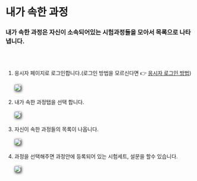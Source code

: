 # 내가 속한 과정

### 내가 속한 과정은 자신이 소속되어있는 시험과정들을 모아서 목록으로 나타냅니다.

<br>
<br>

1. 응시자 페이지로 로그인합니다.(로그인 방법을 모르신다면 👉 [응시자 로그인 방법](https://soystudy.github.io/User/loginuser.html))
   <br><br>
   <img src="https://soystudy.github.io/img/CourselBelong/courselBelong_1.png" style="box-shadow:2px 2px 7px;">
   <br><br>
2. 내가 속한 과정탭을 선택 합니다.
   <br><br>
   <img src="https://soystudy.github.io/img/CourselBelong/courselBelong_2.png" style="box-shadow:2px 2px 7px;">
   <br><br>
3. 자신이 속한 과정들의 목록이 나옵니다.
   <br><br>
   <img src="https://soystudy.github.io/img/CourselBelong/courselBelong_3.png" style="box-shadow:2px 2px 7px;">
   <br><br>
4. 과정을 선택해주면 과정안에 등록되어 있는 시험세트, 설문을 할수 있습니다.
   <br><br>
   <img src="https://soystudy.github.io/img/CourselBelong/courselBelong_4.png" style="box-shadow:2px 2px 7px;">
   <br><br>
